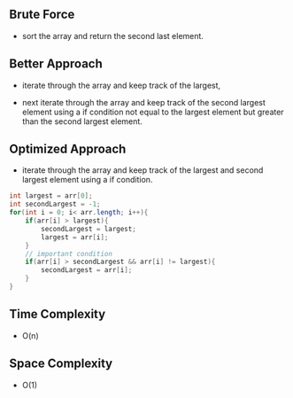 ## Brute Force

- sort the array and return the second last element.

## Better Approach

- iterate through the array and keep track of the largest,

- next iterate through the array and keep track of the second largest element using a if condition not equal to the largest element but greater than the second largest element.

## Optimized Approach

- iterate through the array and keep track of the largest and second largest element using a if condition.

```java
int largest = arr[0];
int secondLargest = -1;
for(int i = 0; i< arr.length; i++){
    if(arr[i] > largest){
        secondLargest = largest;
        largest = arr[i];
    }
    // important condition
    if(arr[i] > secondLargest && arr[i] != largest){
        secondLargest = arr[i];
    }
}
```

## Time Complexity

- O(n)

## Space Complexity

- O(1)

